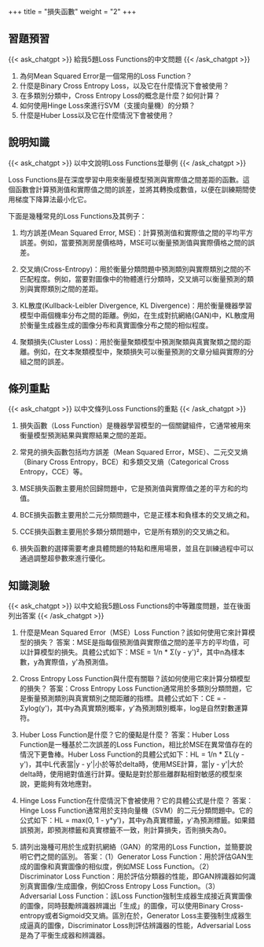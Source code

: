 +++
title = "損失函數"
weight = "2"
+++
## 習題預習
{{< ask_chatgpt >}}
給我5題Loss Functions的中文問題
{{< /ask_chatgpt >}}

1. 為何Mean Squared Error是一個常用的Loss Function？
2. 什麼是Binary Cross Entropy Loss，以及它在什麼情況下會被使用？
3. 在多類別分類中，Cross Entropy Loss的概念是什麼？如何計算？
4. 如何使用Hinge Loss來進行SVM（支援向量機）的分類？
5. 什麼是Huber Loss以及它在什麼情況下會被使用？   

## 說明知識
{{< ask_chatgpt >}}
以中文說明Loss Functions並舉例
{{< /ask_chatgpt >}}

Loss Functions是在深度學習中用來衡量模型預測與實際值之間差距的函數。這個函數會計算預測值和實際值之間的誤差，並將其轉換成數值，以便在訓練期間使用梯度下降算法最小化它。

下面是幾種常見的Loss Functions及其例子：

1. 均方誤差(Mean Squared Error, MSE)：計算預測值和實際值之間的平均平方誤差。例如，當要預測房屋價格時，MSE可以衡量預測值與實際價格之間的誤差。

2. 交叉熵(Cross-Entropy)：用於衡量分類問題中預測類別與實際類別之間的不匹配程度。例如，當要對圖像中的物體進行分類時，交叉熵可以衡量預測的類別與實際類別之間的差距。

3. KL散度(Kullback-Leibler Divergence, KL Divergence)：用於衡量機器學習模型中兩個機率分布之間的距離。例如，在生成對抗網絡(GAN)中，KL散度用於衡量生成器生成的圖像分布和真實圖像分布之間的相似程度。

4. 聚類損失(Cluster Loss)：用於衡量聚類模型中預測聚類與真實聚類之間的距離。例如，在文本聚類模型中，聚類損失可以衡量預測的文章分組與實際的分組之間的誤差。   

## 條列重點
{{< ask_chatgpt >}}
以中文條列Loss Functions的重點
{{< /ask_chatgpt >}}

1. 損失函數（Loss Function）是機器學習模型的一個關鍵組件，它通常被用來衡量模型預測結果與實際結果之間的差距。

2. 常見的損失函數包括均方誤差（Mean Squared Error，MSE）、二元交叉熵（Binary Cross Entropy，BCE）和多類交叉熵（Categorical Cross Entropy，CCE）等。

3. MSE損失函數主要用於回歸問題中，它是預測值與實際值之差的平方和的均值。

4. BCE損失函數主要用於二元分類問題中，它是正樣本和負樣本的交叉熵之和。

5. CCE損失函數主要用於多類分類問題中，它是所有類別的交叉熵之和。

6. 損失函數的選擇需要考慮具體問題的特點和應用場景，並且在訓練過程中可以通過調整超參數來進行優化。   

## 知識測驗
{{< ask_chatgpt >}}
以中文給我5題Loss Functions的中等難度問題，並在後面列出答案
{{< /ask_chatgpt >}}

1. 什麼是Mean Squared Error（MSE）Loss Function？該如何使用它來計算模型的損失？
答案：MSE是指每個預測值與實際值之間的差平方的平均值，可以計算模型的損失。具體公式如下：MSE = 1/n * Σ(y - y')²，其中n為樣本數，y為實際值，y'為預測值。

2. Cross Entropy Loss Function與什麼有關聯？該如何使用它來計算分類模型的損失？
答案：Cross Entropy Loss Function通常用於多類別分類問題，它是衡量預測類別與真實類別之間距離的指標。具體公式如下：CE = - Σylog(y')，其中y為真實類別概率，y'為預測類別概率，log是自然對數運算符。

3. Huber Loss Function是什麼？它的優點是什麼？
答案：Huber Loss Function是一種基於二次誤差的Loss Function，相比於MSE在異常值存在的情況下更鲁棒。Huber Loss Function的具體公式如下：HL = 1/n * ΣL(y - y')，其中L代表當|y - y'|小於等於delta時，使用MSE計算，當|y - y'|大於delta時，使用絕對值進行計算。優點是對於那些離群點相對敏感的模型來說，更能夠有效地應對。

4. Hinge Loss Function在什麼情況下會被使用？它的具體公式是什麼？
答案：Hinge Loss Function通常用於支持向量機（SVM）的二元分類問題中。它的公式如下：HL = max(0, 1 - y*y')，其中y為真實標籤，y'為預測標籤。如果錯誤預測，即預測標籤和真實標籤不一致，則計算損失，否則損失為0。

5. 請列出幾種可用於生成對抗網絡（GAN）的常用的Loss Function，並簡要說明它們之間的區別。
答案：（1）Generator Loss Function：用於評估GAN生成的圖像和真實圖像的相似度，例如MSE Loss Function。（2）Discriminator Loss Function：用於評估分類器的性能，即GAN辨識器如何識別真實圖像/生成圖像，例如Cross Entropy Loss Function。（3）Adversarial Loss Function：該Loss Function強制生成器生成接近真實圖像的圖像，同時鼓勵辨識器辨識出「生成」的圖像，可以使用Binary Cross-entropy或者Sigmoid交叉熵。區別在於，Generator Loss主要強制生成器生成逼真的圖像，Discriminator Loss則評估辨識器的性能，Adversarial Loss是為了平衡生成器和辨識器。   

